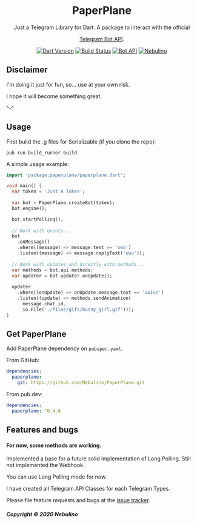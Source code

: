 <h1 align="center">PaperPlane</h1>

<div align="center">
Just a Telegram Library for Dart.
A package to interact with the official 

[Telegram Bot API](https://core.telegram.org/bots/api).

[![Dart Version](https://img.shields.io/badge/Dart-2.7.1-blue.svg?style=flat-square&logo=dart)](https://dart.dev)
[![Build Status](https://img.shields.io/travis/Nebulino/PaperPlane/master?style=flat-square&logo=travis)](https://travis-ci.org/github/Nebulino/PaperPlane)
[![Bot API](https://img.shields.io/badge/Bot%20API-v.4.6-00aced.svg?style=flat-square&logo=telegram)](https://core.telegram.org/bots/api)
[![Nebulino](https://img.shields.io/badge/💬%20Telegram-Nebulino-blue.svg?style=flat-square)](https://t.me/Nebulino/)

</div>

## Disclaimer

I'm doing it just for fun, so... use at your own risk.

I hope it will become something great.

^-^

## Usage

First build the .g files for Serializable (if you clone the repo):

```pub run build_runner build```

A simple usage example:

```dart
import 'package:paperplane/paperplane.dart';

void main() {
  var token = 'Just A Token';
  
  var bot = PaperPlane.createBot(token);
  bot.engine();

  bot.startPolling();
  
  // Work with events...
  bot
    .onMessage()
    .where((message) => message.text == 'owo')
    .listen((message) => message.replyText('uwu'));
 
  // Work with updates and directly with methods...
  var methods = bot.api.methods;
  var updater = bot.updater.onUpdate();
  
  updater
    .where((onUpdate) => onUpdate.message.text == 'voice')
    .listen((update) => methods.sendAnimation(
      message.chat.id,
      io.File('./files/gifs/bunny_girl.gif')));
}
```

## Get PaperPlane

Add PaperPlane dependency on `pubspec.yaml`:

From GitHub:
```yaml
dependencies:
  paperplane:
    git: https://github.com/Nebulino/PaperPlane.git
```

From pub.dev:
```yaml
dependencies:
  paperplane: ^0.4.0
```

## Features and bugs

#### For now, some methods are working.
Implemented a base for a future solid implementation of Long Polling.
Still not implemented the Webhook.

You can use Long Polling mode for now. 

I have created all Telegram API Classes for each Telegram Types.

Please file feature requests and bugs at the [issue tracker][tracker].

[tracker]: http://github.com/Nebulino/PaperPlane/issues

##### Copyright © 2020 Nebulino
